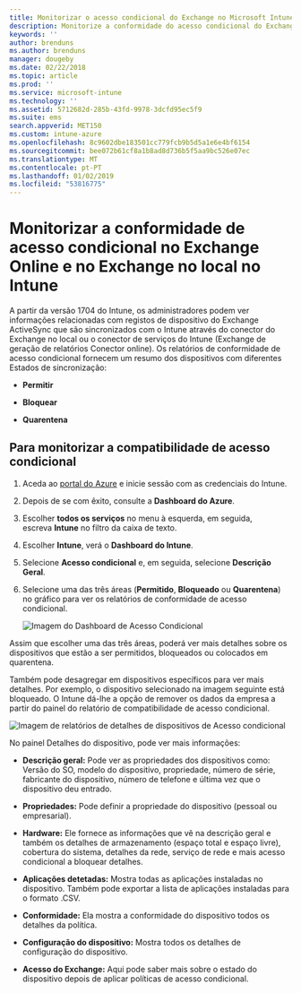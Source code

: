 ```yaml
---
title: Monitorizar o acesso condicional do Exchange no Microsoft Intune | Microsoft Intune
description: Monitorize a conformidade do acesso condicional do Exchange Online e no Exchange no local através do portal do Azure no Intune.
keywords: ''
author: brenduns
ms.author: brenduns
manager: dougeby
ms.date: 02/22/2018
ms.topic: article
ms.prod: ''
ms.service: microsoft-intune
ms.technology: ''
ms.assetid: 5712682d-285b-43fd-9978-3dcfd95ec5f9
ms.suite: ems
search.appverid: MET150
ms.custom: intune-azure
ms.openlocfilehash: 8c9602dbe183501cc779fcb9b5d5a1e6e4bf6154
ms.sourcegitcommit: bee072b61cf8a1b8ad8d736b5f5aa9bc526e07ec
ms.translationtype: MT
ms.contentlocale: pt-PT
ms.lasthandoff: 01/02/2019
ms.locfileid: "53816775"
---
```

# <a name="monitor-conditional-access-compliance-for-on-premises-exchange-and-exchange-online-in-intune"></a>Monitorizar a conformidade de acesso condicional no Exchange Online e no Exchange no local no Intune

A partir da versão 1704 do Intune, os administradores podem ver informações relacionadas com registos de dispositivo do Exchange ActiveSync que são sincronizados com o Intune através do conector do Exchange no local ou o conector de serviços do Intune (Exchange de geração de relatórios Conector online). Os relatórios de conformidade de acesso condicional fornecem um resumo dos dispositivos com diferentes Estados de sincronização:

-   **Permitir**

-   **Bloquear**

-   **Quarentena**

## <a name="to-monitor-conditional-access-compliance"></a>Para monitorizar a compatibilidade de acesso condicional

1.  Aceda ao [portal do Azure](https://portal.azure.com/) e inicie sessão com as credenciais do Intune.

2.  Depois de se com êxito, consulte a **Dashboard do Azure**.

3.  Escolher **todos os serviços** no menu à esquerda, em seguida, escreva **Intune** no filtro da caixa de texto.

4.  Escolher **Intune**, verá o **Dashboard do Intune**.

5.  Selecione **Acesso condicional** e, em seguida, selecione **Descrição Geral**.

6.  Selecione uma das três áreas (**Permitido**, **Bloqueado** ou **Quarentena**) no gráfico para ver os relatórios de conformidade de acesso condicional.

    ![Imagem do Dashboard de Acesso Condicional](./media/CA-reporting-intune-1.png)

Assim que escolher uma das três áreas, poderá ver mais detalhes sobre os dispositivos que estão a ser permitidos, bloqueados ou colocados em quarentena.

Também pode desagregar em dispositivos específicos para ver mais detalhes. Por exemplo, o dispositivo selecionado na imagem seguinte está bloqueado. O Intune dá-lhe a opção de remover os dados da empresa a partir do painel do relatório de compatibilidade de acesso condicional.

![Imagem de relatórios de detalhes de dispositivos de Acesso condicional](./media/CA-reporting-intune-3.png)

No painel Detalhes do dispositivo, pode ver mais informações:

-   **Descrição geral:** Pode ver as propriedades dos dispositivos como: Versão do SO, modelo do dispositivo, propriedade, número de série, fabricante do dispositivo, número de telefone e última vez que o dispositivo deu entrado.

-   **Propriedades:** Pode definir a propriedade do dispositivo (pessoal ou empresarial).

-   **Hardware:** Ele fornece as informações que vê na descrição geral e também os detalhes de armazenamento (espaço total e espaço livre), cobertura do sistema, detalhes da rede, serviço de rede e mais acesso condicional a bloquear detalhes.

-   **Aplicações detetadas:** Mostra todas as aplicações instaladas no dispositivo. Também pode exportar a lista de aplicações instaladas para o formato .CSV.

-   **Conformidade:** Ela mostra a conformidade do dispositivo todos os detalhes da política.

-   **Configuração do dispositivo:** Mostra todos os detalhes de configuração do dispositivo.

-   **Acesso do Exchange:** Aqui pode saber mais sobre o estado do dispositivo depois de aplicar políticas de acesso condicional.
